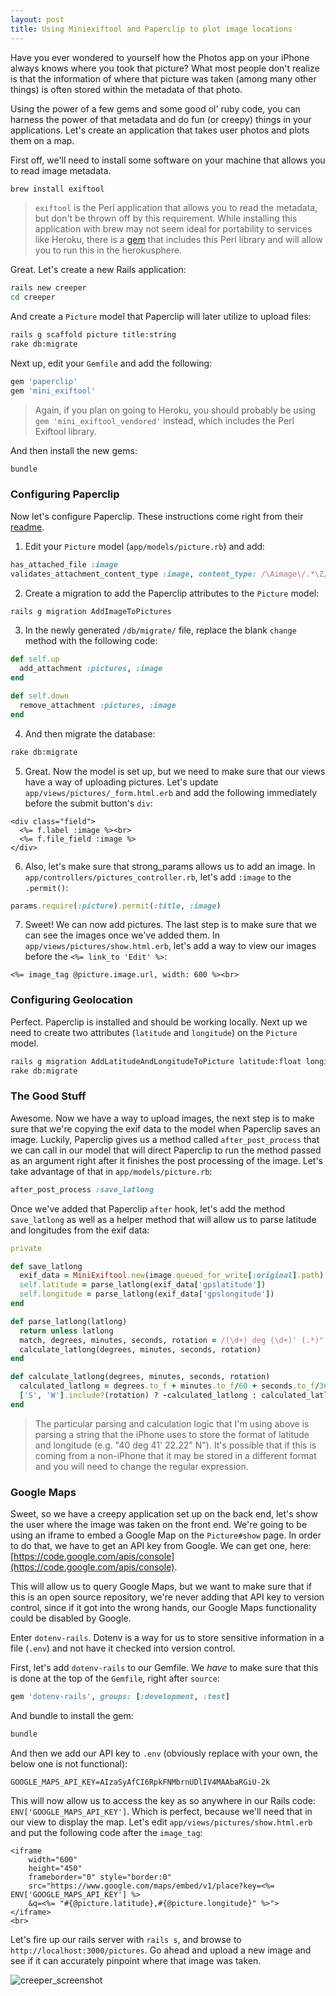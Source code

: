 ```yaml
---
layout: post
title: Using Miniexiftool and Paperclip to plot image locations
---
```


Have you ever wondered to yourself how the Photos app on your iPhone always knows where you took that picture? What most people don't realize is that the information of where that picture was taken (among many other things) is often stored within the metadata of that photo.

Using the power of a few gems and some good ol' ruby code, you can harness the power of that metadata and do fun (or creepy) things in your applications. Let's create an application that takes user photos and plots them on a map.

First off, we'll need to install some software on your machine that allows you to read image metadata.

```bash
brew install exiftool
```

> `exiftool` is the Perl application that allows you to read the metadata, but don't be thrown off by this requirement. While installing this application with brew may not seem ideal for portability to services like Heroku, there is a [gem](https://github.com/wilg/mini_exiftool_vendored) that includes this Perl library and will allow you to run this in the herokusphere.

Great. Let's create a new Rails application:

```bash
rails new creeper
cd creeper
```

And create a `Picture` model that Paperclip will later utilize to upload files:

```bash
rails g scaffold picture title:string
rake db:migrate
```

Next up, edit your `Gemfile` and add the following:

```ruby
gem 'paperclip'
gem 'mini_exiftool'
```

> Again, if you plan on going to Heroku, you should probably be using `gem 'mini_exiftool_vendored'` instead, which includes the Perl Exiftool library.

And then install the new gems:

```bash
bundle
```

### Configuring Paperclip

Now let's configure Paperclip. These instructions come right from their [readme](https://github.com/thoughtbot/paperclip/blob/master/README.md).

1. Edit your `Picture` model (`app/models/picture.rb`) and add:

  ```ruby
  has_attached_file :image
  validates_attachment_content_type :image, content_type: /\Aimage\/.*\Z/
  ```

2. Create a migration to add the Paperclip attributes to the `Picture` model:

  ```bash
  rails g migration AddImageToPictures
  ```

3. In the newly generated `/db/migrate/` file, replace the blank `change` method with the following code:

  ```ruby
  def self.up
    add_attachment :pictures, :image
  end

  def self.down
    remove_attachment :pictures, :image
  end
  ```

4. And then migrate the database:

  ```bash
  rake db:migrate
  ```

5. Great. Now the model is set up, but we need to make sure that our views have a way of uploading pictures. Let's update `app/views/pictures/_form.html.erb` and add the following immediately before the submit button's `div`:

  ```erb
  <div class="field">
    <%= f.label :image %><br>
    <%= f.file_field :image %>
  </div>
  ```

6. Also, let's make sure that strong\_params allows us to add an image. In `app/controllers/pictures_controller.rb`, let's add `:image` to the `.permit()`:

  ```ruby
  params.require(:picture).permit(:title, :image)
  ```

7. Sweet! We can now add pictures. The last step is to make sure that we can see the images once we've added them. In `app/views/pictures/show.html.erb`, let's add a way to view our images before the `<%= link_to 'Edit' %>`:

  ```erb
  <%= image_tag @picture.image.url, width: 600 %><br>
  ```

### Configuring Geolocation

Perfect. Paperclip is installed and should be working locally. Next up we need to create two attributes (`latitude` and `longitude`) on the `Picture` model.

```bash
rails g migration AddLatitudeAndLongitudeToPicture latitude:float longitude:float
rake db:migrate
```

### The Good Stuff

Awesome. Now we have a way to upload images, the next step is to make sure that we're copying the exif data to the model when Paperclip saves an image. Luckily, Paperclip gives us a method called `after_post_process` that we can call in our model that will direct Paperclip to run the method passed as an argument right after it finishes the post processing of the image. Let's take advantage of that in `app/models/picture.rb`:

```ruby
after_post_process :save_latlong
```

Once we've added that Paperclip `after` hook, let's add the method `save_latlong` as well as a helper method that will allow us to parse latitude and longitudes from the exif data:

```ruby
private

def save_latlong
  exif_data = MiniExiftool.new(image.queued_for_write[:original].path)
  self.latitude = parse_latlong(exif_data['gpslatitude'])
  self.longitude = parse_latlong(exif_data['gpslongitude'])
end

def parse_latlong(latlong)
  return unless latlong
  match, degrees, minutes, seconds, rotation = /(\d+) deg (\d+)' (.*)" (\w)/.match(latlong).to_a
  calculate_latlong(degrees, minutes, seconds, rotation)
end

def calculate_latlong(degrees, minutes, seconds, rotation)
  calculated_latlong = degrees.to_f + minutes.to_f/60 + seconds.to_f/3600
  ['S', 'W'].include?(rotation) ? -calculated_latlong : calculated_latlong
end
```

> The particular parsing and calculation logic that I'm using above is parsing a string that the iPhone uses to store the format of latitude and longitude (e.g. "40 deg 41' 22.22" N"). It's possible that if this is coming from a non-iPhone that it may be stored in a different format and you will need to change the regular expression.

### Google Maps

Sweet, so we have a creepy application set up on the back end, let's show the user where the image was taken on the front end. We're going to be using an iframe to embed a Google Map on the `Picture#show` page. In order to do that, we have to get an API key from Google. We can get one, here: [https://code.google.com/apis/console](https://code.google.com/apis/console).

This will allow us to query Google Maps, but we want to make sure that if this is an open source repository, we're never adding that API key to version control, since if it got into the wrong hands, our Google Maps functionality could be disabled by Google.

Enter `dotenv-rails`. Dotenv is a way for us to store sensitive information in a file (`.env`) and not have it checked into version control.

First, let's add `dotenv-rails` to our Gemfile. We _have_ to make sure that this is done at the top of the `Gemfile`, right after `source`:

```ruby
gem 'dotenv-rails', groups: [:development, :test]
```

And bundle to install the gem:

```bash
bundle
```

And then we add our API key to `.env` (obviously replace with your own, the below one is not functional):

```
GOOGLE_MAPS_API_KEY=AIzaSyAfCI6RpkFNMbrnUDlIV4MAAbaRGiU-2k
```

This will now allow us to access the key as so anywhere in our Rails code: `ENV['GOOGLE_MAPS_API_KEY']`. Which is perfect, because we'll need that in our view to display the map. Let's edit `app/views/pictures/show.html.erb` and put the following code after the `image_tag`:

```erb
<iframe
    width="600"
    height="450"
    frameborder="0" style="border:0"
    src="https://www.google.com/maps/embed/v1/place?key=<%= ENV['GOOGLE_MAPS_API_KEY'] %>
    &q=<%= "#{@picture.latitude},#{@picture.longitude}" %>">
</iframe>
<br>
```

Let's fire up our rails server with `rails s`, and browse to `http://localhost:3000/pictures`. Go ahead and upload a new image and see if it can accurately pinpoint where that image was taken.

![creeper\_screenshot](http://i.imgur.com/udAXXCx.png)
